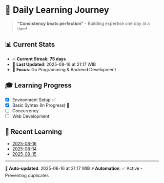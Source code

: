 # 🚀 Daily Learning Journey

> **"Consistency beats perfection"** - Building expertise one day at a time!

## 📊 Current Stats
- 🔥 **Current Streak**: **75 days**
- 📅 **Last Updated**: 2025-08-16 at 21:17 WIB
- 🎯 **Focus**: Go Programming & Backend Development

## 🎓 Learning Progress
- [x] Environment Setup ✅
- [x] Basic Syntax (In Progress) 🔄
- [ ] Concurrency
- [ ] Web Development

## 📖 Recent Learning
- [2025-08-16](learning-log/.md)
- [2025-08-14](learning-log/.md)
- [2025-08-15](learning-log/.md)

---
**🤖 Auto-updated**: 2025-08-16 at 21:17 WIB
**⚡ Automation**: ✅ Active - Preventing duplicates
